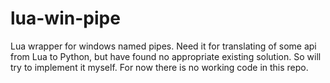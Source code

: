 # lua-win-pipe
Lua wrapper for windows named pipes.
Need it for translating of some api from Lua to Python, but have found no appropriate existing solution. So will try to implement it myself.
For now there is no working code in this repo.
